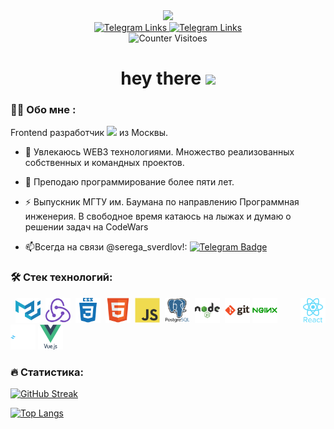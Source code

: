<div id="header" align="center">
  <img src="https://media.giphy.com/media/v1.Y2lkPTc5MGI3NjExMmx2MGl3eW5seHNsbHM1ZDNwbnF1Z2t4MTB5cXY0am5sMDljMm9pYiZlcD12MV9pbnRlcm5hbF9naWZfYnlfaWQmY3Q9Zw/qgQUggAC3Pfv687qPC/giphy.gif" width = "300" />
  <div id="badges">
    <a href="https://t.me/serega_sverdlov" >
  <img src="https://img.shields.io/badge/Telegram-blue?style=for-the-badge&logo=telegram&logoColor=white" alt="Telegram Links"/>
    </a>
    <a href ="https://vk.com/serega_sverdlov">
      <img src="https://img.shields.io/badge/Vkontakte-skyblue?style=for-the-badge&logo=Vk&logoColor=white" alt="Telegram Links"/>
    </a>
</div>
  <img src="https://komarev.com/ghpvc/?username=Sergey-Sverdlov&style=flat-square&color=blue" alt="Counter Visitoes"/>
  <h1>
  hey there
  <img src="https://media.giphy.com/media/hvRJCLFzcasrR4ia7z/giphy.gif" width="30px"/>
</h1>
</div>

### :man_technologist: Обо мне :
Frontend разработчик <img src="https://media.giphy.com/media/WUlplcMpOCEmTGBtBW/giphy.gif" width="30"> из Москвы.
- :telescope: Увлекаюсь WEB3 технологиями. Множество реализованных собственных и командных проектов.

- :seedling: Преподаю программирование более пяти лет.

- :zap: Выпускник МГТУ им. Баумана по направлению Программная инженерия. В свободное время катаюсь на лыжах и думаю о решении задач на CodeWars

- :mailbox:Всегда на связи @serega_sverdlov!: [![Telegram Badge](https://img.shields.io/badge/Telegram-blue?style=for-the-badge&logo=telegram&logoColor=white)](https://vk.com/serega_sverdlov)

### :hammer_and_wrench: Стек технологий:
<div>
  <img src="https://github.com/devicons/devicon/blob/master/icons/react/react-original-wordmark.svg" title="React" alt="React" width="40" height="40" style="float: right;"/>&nbsp;
  <img src="https://github.com/devicons/devicon/blob/master/icons/materialui/materialui-original.svg" title="Material UI" alt="Material UI" width="40" height="40"/>&nbsp;
  <img src="https://github.com/devicons/devicon/blob/master/icons/redux/redux-original.svg" title="Redux" alt="Redux " width="40" height="40"/>&nbsp;
  <img src="https://github.com/devicons/devicon/blob/master/icons/css3/css3-plain-wordmark.svg"  title="CSS3" alt="CSS3" width="40" height="40"/>&nbsp;
  <img src="https://github.com/devicons/devicon/blob/master/icons/html5/html5-original.svg" title="HTML5" alt="HTML" width="40" height="40"/>&nbsp;
  <img src="https://github.com/devicons/devicon/blob/master/icons/javascript/javascript-original.svg" title="JavaScript" alt="JavaScript" width="40" height="40"/>&nbsp;
  <img src="https://github.com/devicons/devicon/blob/master/icons/postgresql/postgresql-original-wordmark.svg" title="PostgreSQL" alt="Firebase" width="40" height="40"/>&nbsp;
  <img src="https://github.com/devicons/devicon/blob/master/icons/nodejs/nodejs-original-wordmark.svg" title="NodeJS" alt="NodeJS" width="40" height="40"/>&nbsp;
  <img src="https://github.com/devicons/devicon/blob/master/icons/git/git-original-wordmark.svg" title="Git" **alt="Git" width="40" height="40"/>
        <img src="https://github.com/devicons/devicon/blob/master/icons/nginx/nginx-original.svg" title="NGINNX" width="40" height="40"/>
          <img src="https://github.com/devicons/devicon/blob/master/icons/tailwindcss/tailwindcss-original-wordmark.svg" title="TailWindCSS" width="40" height="40"/>
            <img src="https://github.com/devicons/devicon/blob/master/icons/vuejs/vuejs-original-wordmark.svg" title="VueJS" width="40" height="40"/>
</div>

### :fire: Статистика:

[![GitHub Streak](http://github-readme-streak-stats.herokuapp.com?user=Sergey-Sverdlov&theme=transparent&locale=ru&hide_current_streak=true)](https://git.io/streak-stats)

[![Top Langs](https://github-readme-stats.vercel.app/api/top-langs/?username=Sergey-Sverdlov&layout=compact&theme=vision-friendly-dark)](https://github.com/anuraghazra/github-readme-stats)
